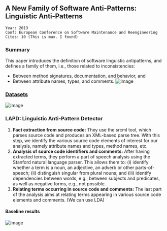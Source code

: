 ## A New Family of Software Anti-Patterns: Linguistic Anti-Patterns

```
Year: 2013
Conf: European Conference on Software Maintenance and Reengineering
Cites: 10 (This is max. I found)
```

### Summary
This paper introduces the definition of software linguistic antipatterns, and defines a family of them, i.e., those related to inconsistencies: 
  + Between method signatures, documentation, and behavior, and 
  + Between attribute names, types, and comments.
![image](https://cloud.githubusercontent.com/assets/1433964/13293420/9a9e81d6-daed-11e5-928f-923768a011ec.png)

### [Datasets](http://www.ptidej.net/downloads/replications/wcre12a/OnlineExperimentsData.rar)
![image](https://cloud.githubusercontent.com/assets/1433964/13293451/bb9573ea-daed-11e5-879c-4626d7e2b90a.png)

### LAPD: Linguistic Anti-Pattern Detector
1. **Fact extraction from source code:** They use the srcml tool, which parses source code and produces an XML-based parse tree. With this step, we identify the various source code elements of interest for our analysis, namely attribute names and types, method names, etc.
2. **Analysis of source code identifiers and comments:** After having extracted terms, they perform a part of speech
analysis using the Stanford natural language parser. This allows them to: (i) identify whether a term is a noun, an adjective, an adverb or other parts-of-speech; (ii) distinguish singular from plural nouns; and (iii) identify dependencies between words, e.g., between subjects and predicates, as well as negative forms, e.g., not possible.
3. **Relating terms occurring in source code and comments:** The last part of the analysis aims at relating terms appearing in various source code elements and comments. (We can use LDA)

#### Baseline results

![image](https://cloud.githubusercontent.com/assets/1433964/13294248/181263fa-daf1-11e5-9896-fc21a1ae2838.png)
